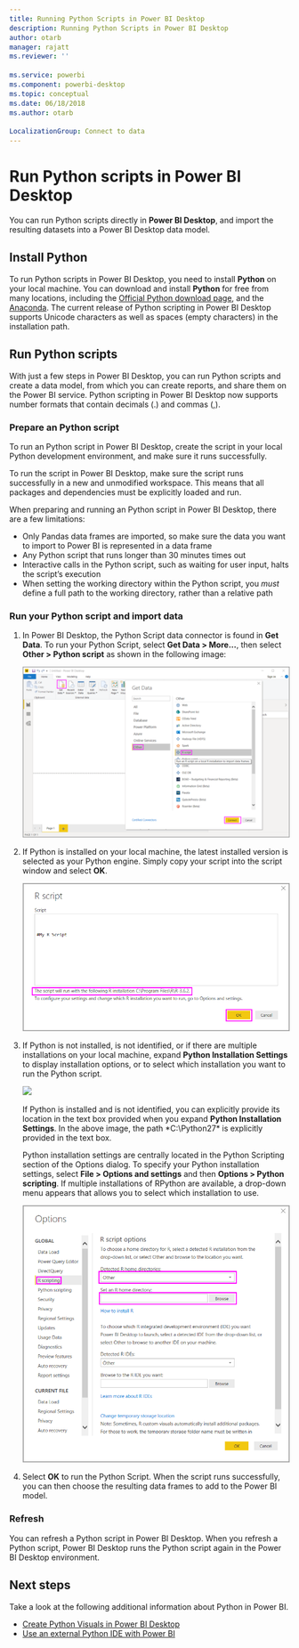 ```yaml
---
title: Running Python Scripts in Power BI Desktop
description: Running Python Scripts in Power BI Desktop
author: otarb
manager: rajatt
ms.reviewer: ''

ms.service: powerbi
ms.component: powerbi-desktop
ms.topic: conceptual
ms.date: 06/18/2018
ms.author: otarb

LocalizationGroup: Connect to data
---
```

# Run Python scripts in Power BI Desktop
You can run Python scripts directly in **Power BI Desktop**, and import the resulting datasets into a Power BI Desktop data model.

## Install Python
To run Python scripts in Power BI Desktop, you need to install **Python** on your local machine. You can download and install **Python** for free from many locations, including the [Official Python download page](https://www.python.org/), and the [Anaconda](https://anaconda.org/anaconda/python/). The current release of Python scripting in Power BI Desktop supports Unicode characters as well as spaces (empty characters) in the installation path.

## Run Python scripts
With just a few steps in Power BI Desktop, you can run Python scripts and create a data model, from which you can create reports, and share them on the Power BI service. Python scripting in Power BI Desktop now supports number formats that contain decimals (.) and commas (,).

### Prepare an Python script
To run an Python script in Power BI Desktop, create the script in your local Python development environment, and make sure it runs successfully.

To run the script in Power BI Desktop, make sure the script runs successfully in a new and unmodified workspace. This means that all packages and dependencies must be explicitly loaded and run.

When preparing and running an Python script in Power BI Desktop, there are a few limitations:

* Only Pandas data frames are imported, so make sure the data you want to import to Power BI is represented in a data frame
* Any Python script that runs longer than 30 minutes times out
* Interactive calls in the Python script, such as waiting for user input, halts the script’s execution
* When setting the working directory within the Python script, you *must* define a full path to the working directory, rather than a relative path

### Run your Python script and import data
1. In Power BI Desktop, the Python Script data connector is found in **Get Data**. To run your Python Script, select **Get Data &gt; More...**, then select **Other &gt; Python script** as shown in the following image:
   
   ![](media/desktop-r-scripts/r-scripts-1.png)
2. If Python is installed on your local machine, the latest installed version is selected as your Python engine. Simply copy your script into the script window and select **OK**.
   
   ![](media/desktop-r-scripts/r-scripts-2.png)
3. If Python is not installed, is not identified, or if there are multiple installations on your local machine, expand **Python Installation Settings** to display installation options, or to select which installation you want to run the Python script.
   
   ![](media/desktop-r-scripts/r-scripts-3.png)
   
   If Python is installed and is not identified, you can explicitly provide its location in the text box provided when you expand **Python Installation Settings**. In the above image, the path *C:\Python27\* is explicitly provided in the text box.
   
   Python installation settings are centrally located in the Python Scripting section of the Options dialog. To specify your Python installation settings, select **File > Options and settings** and then **Options > Python scripting**. If multiple installations of RPython are available, a drop-down menu appears that allows you to select which installation to use.
   
   ![](media/desktop-r-scripts/r-scripts-4.png)
4. Select **OK** to run the Python Script. When the script runs successfully, you can then choose the resulting data frames to add to the Power BI model.

### Refresh
You can refresh a Python script in Power BI Desktop. When you refresh a Python script, Power BI Desktop runs the Python script again in the Power BI Desktop environment.

## Next steps
Take a look at the following additional information about Python in Power BI.

* [Create Python Visuals in Power BI Desktop](desktop-python-visuals.md)
* [Use an external Python IDE with Power BI](desktop-python-ide.md)